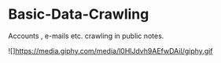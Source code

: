 # Basic-Data-Crawling
Accounts , e-mails etc. crawling in public notes.


![]https://media.giphy.com/media/l0HlJdvh9AEfwDAiI/giphy.gif
